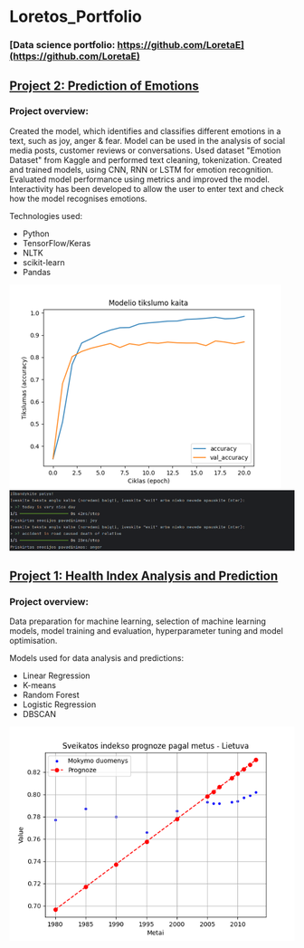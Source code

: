 # Loretos_Portfolio
### [Data science portfolio: https://github.com/LoretaE](https://github.com/LoretaE)

## [Project 2: Prediction of Emotions](https://github.com/LoretaE/EmotionPrediction)
### Project overview:
Created the model, which identifies and classifies different emotions in a text, such as joy, anger & fear. Model can be used in the analysis of social media posts, customer reviews or conversations.
Used dataset "Emotion Dataset" from Kaggle and performed text cleaning, tokenization. Created and trained models, using CNN, RNN or LSTM for emotion recognition. Evaluated model performance using metrics and improved the model. Interactivity has been developed to allow the user to enter text and check how the model recognises emotions.

Technologies used:
* Python
* TensorFlow/Keras
* NLTK
* scikit-learn
* Pandas

![](/images/ER_acc_trend.png)
![](/images/ER_interactivity.png)

## [Project 1: Health Index Analysis and Prediction](https://github.com/LoretaE/SveikatosAnalize)
### Project overview:
Data preparation for machine learning, selection of machine learning models, model training and evaluation, hyperparameter tuning and model optimisation. 

Models used for data analysis and predictions: 
* Linear Regression
* K-means
* Random Forest
* Logistic Regression
* DBSCAN

![](/images/HI_prediction.png)
